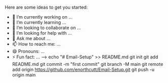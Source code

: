 Here are some ideas to get you started:

- 🔭 I’m currently working on ...
- 🌱 I’m currently learning ...
- 👯 I’m looking to collaborate on ...
- 🤔 I’m looking for help with ...
- 💬 Ask me about ...
- 📫 How to reach me: ...
- 😄 Pronouns: ...
- ⚡ Fun fact: ...
-->
  echo "# Email-Setup" >> README.md
git init
git add README.md
git commit -m "first commit"
git branch -M main
git remote add origin https://github.com/enorthcutt/Email-Setup.git
git push -u origin main


